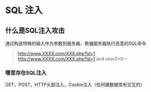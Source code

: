 # SQL 注入

## 什么是SQL注入攻击

通过构造特殊的输入作为参数到服务器，欺骗服务器执行恶意的SQL命令

> http://www.XXXX.com/XXX.php?id=1
> http://www.XXXX.com/XXX.php?id=1 and user()>0--

### 哪里存在SQL注入

GET，POST，HTTP头部注入，Cookie注入（任何跟数据库有交互的）